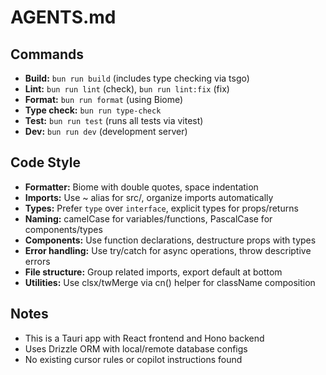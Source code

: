 # AGENTS.md

## Commands

- **Build:** `bun run build` (includes type checking via tsgo)
- **Lint:** `bun run lint` (check), `bun run lint:fix` (fix)
- **Format:** `bun run format` (using Biome)
- **Type check:** `bun run type-check`
- **Test:** `bun run test` (runs all tests via vitest)
- **Dev:** `bun run dev` (development server)

## Code Style

- **Formatter:** Biome with double quotes, space indentation
- **Imports:** Use ~ alias for src/, organize imports automatically
- **Types:** Prefer `type` over `interface`, explicit types for props/returns
- **Naming:** camelCase for variables/functions, PascalCase for components/types
- **Components:** Use function declarations, destructure props with types
- **Error handling:** Use try/catch for async operations, throw descriptive errors
- **File structure:** Group related imports, export default at bottom
- **Utilities:** Use clsx/twMerge via cn() helper for className composition

## Notes

- This is a Tauri app with React frontend and Hono backend
- Uses Drizzle ORM with local/remote database configs
- No existing cursor rules or copilot instructions found
